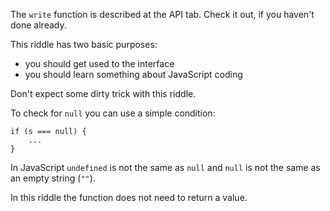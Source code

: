The `write` function is described at the API tab. 
Check it out, if you haven't done already.

This riddle has two basic purposes:

* you should get used to the interface
* you should learn something about JavaScript coding

Don't expect some dirty trick with this riddle.

To check for `null` you can use a simple condition:

    if (s === null) {
        ...
    }

In JavaScript `undefined` is not the same as `null` and `null` is not the same as 
an empty string (`""`).

In this riddle the function does not need to 
return a value.


